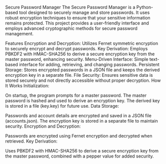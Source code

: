 Secure Password Manager
The Secure Password Manager is a Python-based tool designed to securely manage and store passwords. It uses robust encryption techniques to ensure that your sensitive information remains protected. This project provides a user-friendly interface and employs advanced cryptographic methods for secure password management.

Features
Encryption and Decryption: Utilizes Fernet symmetric encryption to securely encrypt and decrypt passwords.
Key Derivation: Employs PBKDF2 with HMAC-SHA256 to derive a secure encryption key from the master password, enhancing security.
Menu-Driven Interface: Simple text-based interface for adding, retrieving, and changing passwords.
Persistent Storage: Stores encrypted passwords in a JSON file and keeps the derived encryption key in a separate file.
File Security: Ensures sensitive data is stored securely and not directly accessible without proper decryption.
How It Works
Initialization:

On startup, the program prompts for a master password.
The master password is hashed and used to derive an encryption key.
The derived key is stored in a file (key.key) for future use.
Data Storage:

Passwords and account details are encrypted and saved in a JSON file (accounts.json).
The encryption key is stored in a separate file to maintain security.
Encryption and Decryption:

Passwords are encrypted using Fernet encryption and decrypted when retrieved.
Key Derivation:

Uses PBKDF2 with HMAC-SHA256 to derive a secure encryption key from the master password, combined with a pepper value for added security.

